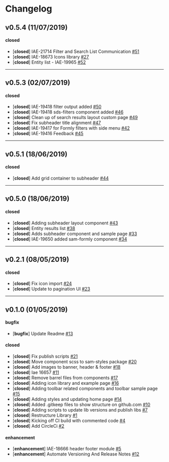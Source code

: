 # Changelog

## v0.5.4 (11/07/2019)

#### closed

- [**closed**] IAE-21714 Filter and Search List Communication [#51](https://github.com/GSA/sam-design-system/pull/51)
- [**closed**] IAE-18673 Icons library [#27](https://github.com/GSA/sam-design-system/pull/27)
- [**closed**] Entity list - IAE-19965 [#52](https://github.com/GSA/sam-design-system/pull/52)

---

## v0.5.3 (02/07/2019)

#### closed

- [**closed**] IAE-19418 filter output added [#50](https://github.com/GSA/sam-design-system/pull/50)
- [**closed**] IAE-19418 sds-filters component added  [#46](https://github.com/GSA/sam-design-system/pull/46)
- [**closed**] Clean up of search results layout custom page [#49](https://github.com/GSA/sam-design-system/pull/49)
- [**closed**] Fix subheader title alignment [#47](https://github.com/GSA/sam-design-system/pull/47)
- [**closed**] IAE-19417 for Formly filters with side menu [#42](https://github.com/GSA/sam-design-system/pull/42)
- [**closed**] IAE-19416 Feedback  [#45](https://github.com/GSA/sam-design-system/pull/45)

---

## v0.5.1 (18/06/2019)

#### closed

- [**closed**] Add grid container to subheader [#44](https://github.com/GSA/sam-design-system/pull/44)

---

## v0.5.0 (18/06/2019)

#### closed

- [**closed**] Adding subheader layout component [#43](https://github.com/GSA/sam-design-system/pull/43)
- [**closed**] Entity results list [#38](https://github.com/GSA/sam-design-system/pull/38)
- [**closed**] Adds subheader component and sample page [#33](https://github.com/GSA/sam-design-system/pull/33)
- [**closed**] IAE-19650 added sam-formly component [#34](https://github.com/GSA/sam-design-system/pull/34)

---

## v0.2.1 (08/05/2019)

#### closed

- [**closed**] Fix icon import [#24](https://github.com/GSA/sam-design-system/pull/24)
- [**closed**] Update to pagination UI [#23](https://github.com/GSA/sam-design-system/pull/23)

---

## v0.1.0 (01/05/2019)

#### bugfix

- [**bugfix**] Update Readme [#13](https://github.com/GSA/sam-design-system/pull/13)

#### closed

- [**closed**] Fix publish scripts  [#21](https://github.com/GSA/sam-design-system/pull/21)
- [**closed**] Move component scss to sam-styles package [#20](https://github.com/GSA/sam-design-system/pull/20)
- [**closed**] Add images to banner, header & footer [#18](https://github.com/GSA/sam-design-system/pull/18)
- [**closed**] Iae 16657 [#11](https://github.com/GSA/sam-design-system/pull/11)
- [**closed**] Remove barrel files from components [#17](https://github.com/GSA/sam-design-system/pull/17)
- [**closed**] Adding icon library and example page [#16](https://github.com/GSA/sam-design-system/pull/16)
- [**closed**] Adding toolbar related components and toolbar sample page [#15](https://github.com/GSA/sam-design-system/pull/15)
- [**closed**] Adding styles and updating home page [#14](https://github.com/GSA/sam-design-system/pull/14)
- [**closed**] Added .gitkeep files to show structure on github.com [#10](https://github.com/GSA/sam-design-system/pull/10)
- [**closed**] Adding scripts to update lib versions and publish libs [#7](https://github.com/GSA/sam-design-system/pull/7)
- [**closed**] Restructure Library [#1](https://github.com/GSA/sam-design-system/pull/1)
- [**closed**] Kicking off CI build with commented code [#4](https://github.com/GSA/sam-design-system/pull/4)
- [**closed**] Add CircleCi [#2](https://github.com/GSA/sam-design-system/pull/2)

#### enhancement

- [**enhancement**] IAE-18666 header footer module [#5](https://github.com/GSA/sam-design-system/pull/5)
- [**enhancement**] Automate Versioning And Release Notes [#12](https://github.com/GSA/sam-design-system/pull/12)
